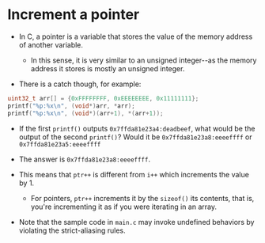 # Increment a pointer

* In C, a pointer is a variable that stores the value of the memory address of
another variable.
    * In this sense, it is very similar to an unsigned integer--as the memory
    address it stores is mostly an unsigned integer.

* There is a catch though, for example:

```C
uint32_t arr[] = {0xFFFFFFFF, 0xEEEEEEEE, 0x11111111};
printf("%p:%x\n", (void*)arr, *arr);
printf("%p:%x\n", (void*)(arr+1), *(arr+1));
```

  * If the first `printf()` outputs `0x7ffda81e23a4:deadbeef`, what would be
  the output of the second `printf()`? Would it be `0x7ffda81e23a8:eeeeffff`
  or `0x7ffda81e23a5:eeeeffff`

  * The answer is `0x7ffda81e23a8:eeeeffff`.

* This means that `ptr++` is different from `i++` which increments the value
by 1. 
  * For pointers, `ptr++` increments it by the `sizeof()` its contents, that is,
  you're incrementing it as if you were iterating in an array.

* Note that the sample code in `main.c` may invoke undefined behaviors
by violating the strict-aliasing rules.
